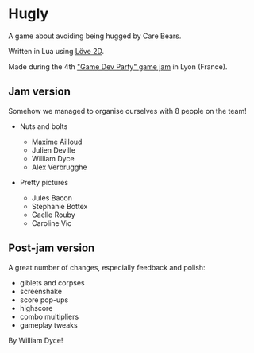 # Hugly

A game about avoiding being hugged by Care Bears. 

Written in Lua using [Löve 2D](http://love2d.org).

Made during the 4th ["Game Dev Party" game jam](http://gamedevparty.fr/) in Lyon (France). 

## Jam version

Somehow we managed to organise ourselves with 8 people on the team!

* Nuts and bolts
	* Maxime Ailloud
	* Julien Deville
	* William Dyce
	* Alex Verbrugghe

* Pretty pictures
	* Jules Bacon
	* Stephanie Bottex
	* Gaelle Rouby
	* Caroline Vic

## Post-jam version

A great number of changes, especially feedback and polish:
* giblets and corpses
* screenshake
* score pop-ups
* highscore
* combo multipliers
* gameplay tweaks

By William Dyce!